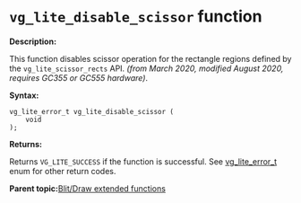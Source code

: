 # `vg_lite_disable_scissor` function

**Description:**

This function disables scissor operation for the rectangle regions defined by the `vg_lite_scissor_rects` API. *\(from March 2020, modified August 2020, requires GC355 or GC555 hardware\)*.

**Syntax:**

```
vg_lite_error_t vg_lite_disable_scissor (
    void
);
```

**Returns:**

Returns `VG_LITE_SUCCESS` if the function is successful. See [vg\_lite\_error\_t](vg_lite_error_t_enumeration.md) enum for other return codes.

**Parent topic:**[Blit/Draw extended functions](../topics/premultiply_and_scissor_functions.md)

